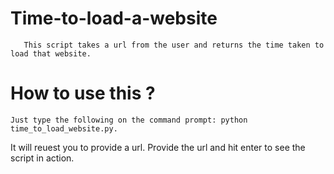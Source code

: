 # Time-to-load-a-website
       This script takes a url from the user and returns the time taken to load that website.
# How to use this ?
    Just type the following on the command prompt: python time_to_load_website.py.
  It will reuest you to provide a url. Provide the url and hit enter to see the script in action.
